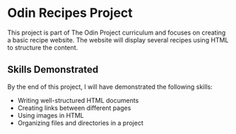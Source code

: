 # Odin Recipes Project

This project is part of The Odin Project curriculum and focuses on creating a basic recipe website. The website will display several recipes using HTML to structure the content.

## Skills Demonstrated
By the end of this project, I will have demonstrated the following skills:
- Writing well-structured HTML documents
- Creating links between different pages
- Using images in HTML
- Organizing files and directories in a project

